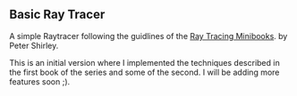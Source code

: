 ## Basic Ray Tracer

A simple Raytracer following the guidlines of the [Ray Tracing Minibooks](https://www.amazon.com/s/ref=nb_sb_noss?url=search-alias%3Ddigital-text&field-keywords=Ray+Tracing+Minibooks). by Peter Shirley.

This is an initial version where I implemented the techniques described in the first book of the series and some of the second. 
I will be adding more features soon ;).
